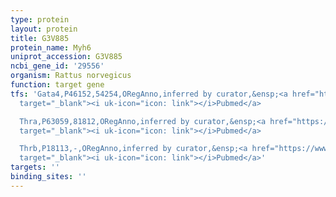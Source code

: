 ```yaml
---
type: protein
layout: protein
title: G3V885
protein_name: Myh6
uniprot_accession: G3V885
ncbi_gene_id: '29556'
organism: Rattus norvegicus
function: target gene
tfs: 'Gata4,P46152,54254,ORegAnno,inferred by curator,&ensp;<a href="https://www.ncbi.nlm.nih.gov/pubmed/?term=8007990%5Buid%5D"
  target="_blank"><i uk-icon="icon: link"></i>Pubmed</a>

  Thra,P63059,81812,ORegAnno,inferred by curator,&ensp;<a href="https://www.ncbi.nlm.nih.gov/pubmed/?term=9111345%5Buid%5D"
  target="_blank"><i uk-icon="icon: link"></i>Pubmed</a>

  Thrb,P18113,-,ORegAnno,inferred by curator,&ensp;<a href="https://www.ncbi.nlm.nih.gov/pubmed/?term=9111345%5Buid%5D"
  target="_blank"><i uk-icon="icon: link"></i>Pubmed</a>'
targets: ''
binding_sites: ''
---
```

